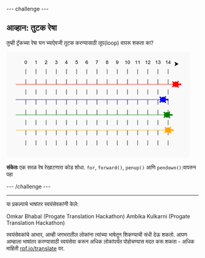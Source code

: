--- challenge ---

## आव्हान: तुटक रेषा

तुम्ही ट्रॅकच्या रेषा घन च्याऐवजी तुटक करण्यासाठी लूप(loop) वापरू शकता का?

![screenshot](images/race-finished.png)

**संकेतः** एक सरळ रेष रेखाटणारा कोड शोधा. `for`, `forward()`, `penup()` आणि `pendown()`:वापरुन पहा

--- /challenge ---

***

या प्रकल्पाचे भाषांतर स्वयंसेवकांनी केले:

Omkar Bhabal (Progate Translation Hackathon)
Ambika Kulkarni (Progate Translation Hackathon)

स्वयंसेवकांचे आभार, आम्ही जगभरातील लोकांना त्यांच्या भाषेतून शिकण्याची संधी देऊ शकतो. आपण आम्हाला भाषांतर करण्यासाठी स्वयंसेवा करून अधिक लोकांपर्यंत पोहोचण्यास मदत करू शकता - अधिक माहिती [rpf.io/translate](https://rpf.io/translate) वर.